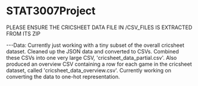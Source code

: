 # STAT3007Project

PLEASE ENSURE THE CRICSHEET DATA FILE IN /CSV_FILES IS EXTRACTED FROM ITS ZIP


---Data:
Currently just working with a tiny subset of the overall cricsheet dataset. Cleaned up the JSON data and converted to CSVs. Combined these CSVs into one very large CSV, 'cricsheet_data_partial.csv'. Also produced an overview CSV containing a row for each game in the cricsheet dataset, called 'cricsheet_data_overview.csv'. 
Currently working on converting the data to one-hot representation.
